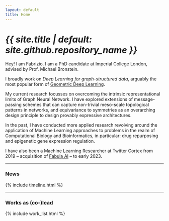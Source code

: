```yaml
---
layout: default
title: Home
---
```


# _{{ site.title | default: site.github.repository_name }}_

Hey! I am Fabrizio. I am a PhD candidate at Imperial College London, advised by Prof. Michael Bronstein.

I broadly work on _Deep Learning for graph-structured data_, arguably the most popular form of [Geometric Deep Learning](https://geometricdeeplearning.com/).

My current research focusses on overcoming the intrinsic representational limits of Graph Neural Network. I have explored extensions of message-passing schemes that can capture non-trivial meso-scale topological patterns in networks, and equivariance to symmetries as an overarching design principle to design provably expressive architectures.

In the past, I have conducted more applied research revolving around the application of Machine Learning approaches to problems in the realm of Computational Biology and Bioinformatics, in particular: drug repurposing and epigenetic gene expression regulation.

I have also been a Machine Learning Researcher at Twitter Cortex from 2019 – acquisition of [Fabula AI](https://en.wikipedia.org/wiki/Fabula_AI) – to early 2023.

<hr>

### News

{% include timeline.html %}

<hr>

### Works as (co-)lead

{% include work_list.html %}
